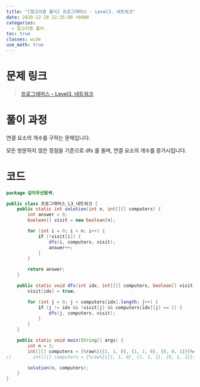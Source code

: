 ```yaml
---
title: "[알고리즘 풀이] 프로그래머스 - Level3. 네트워크"
date: 2020-12-28 22:35:00 +0900
categories:
  - 알고리즘 풀이
toc: true
classes: wide
use_math: true
---
```


# 문제 링크

> [프로그래머스 - Level3. 네트워크](https://programmers.co.kr/learn/courses/30/lessons/43162)

# 풀이 과정

연결 요소의 개수를 구하는 문제입니다.

모든 방문하지 않은 정점을 기준으로 dfs 를 돌며, 연결 요소의 개수를 증가시킵니다.

# 코드

```java
package 깊이우선탐색;

public class 프로그래머스_L3_네트워크 {
    public static int solution(int n, int[][] computers) {
        int answer = 0;
        boolean[] visit = new boolean[n];

        for (int i = 0; i < n; i++) {
            if (!visit[i]) {
                dfs(i, computers, visit);
                answer++;
            }
        }

        return answer;
    }

    public static void dfs(int idx, int[][] computers, boolean[] visit) {
        visit[idx] = true;

        for (int j = 0; j < computers[idx].length; j++) {
            if (j != idx && !visit[j] && computers[idx][j] == 1) {
                dfs(j, computers, visit);
            }
        }
    }

    public static void main(String[] args) {
        int n = 3;
        int[][] computers = {%raw%}{{1, 1, 0}, {1, 1, 0}, {0, 0, 1}}{%endraw%};
//        int[][] computers = {%raw%}{{1, 1, 0}, {1, 1, 1}, {0, 1, 1}}{%endraw%};

        solution(n, computers);
    }
}
```